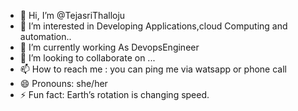 - 👋 Hi, I’m @TejasriThalloju
- 👀 I’m interested in Developing Applications,cloud Computing and automation..
- 🌱 I’m currently working As DevopsEngineer
- 💞️ I’m looking to collaborate on ...
- 📫 How to reach me : you can ping me via watsapp or phone call
- 😄 Pronouns: she/her
- ⚡ Fun fact: Earth’s rotation is changing speed.

<!---
tejasrithalloju/tejasrithalloju is a ✨ special ✨ repository because its `README.md` (this file) appears on your GitHub profile.
You can click the Preview link to take a look at your changes.
--->
